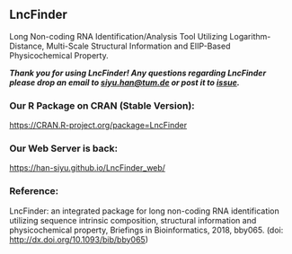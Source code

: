 ## LncFinder
Long Non-coding RNA Identification/Analysis Tool Utilizing Logarithm-Distance, Multi-Scale Structural Information and EIIP-Based Physicochemical Property.

<!-- ***The web server of LncFinder is available now!*** -->

***Thank you for using LncFinder! Any questions regarding LncFinder please drop an email to siyu.han@tum.de or post it to [issue](https://github.com/HAN-Siyu/LncFinder/issues).***
  
### Our R Package on CRAN (Stable Version):  
https://CRAN.R-project.org/package=LncFinder  


### Our Web Server is back:  
https://han-siyu.github.io/LncFinder_web/
  
### Reference:  
LncFinder: an integrated package for long non-coding RNA identification utilizing sequence intrinsic composition, structural information and physicochemical property, Briefings in Bioinformatics, 2018, bby065. (doi: http://dx.doi.org/10.1093/bib/bby065)
